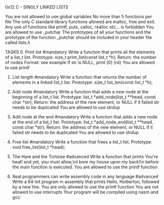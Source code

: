0x12 C - SINGLY LINKED LISTS

You are not allowed to use global variables
No more than 5 functions per file
The only C standard library functions allowed are malloc, free and exit. Any use of functions like printf, puts, calloc, realloc etc… is forbidden
You are allowed to use _putchar
The prototypes of all your functions and the prototype of the function _putchar should be included in your header file called lists.h

TASKS
0. Print list
#mandatory
Write a function that prints all the elements of a list_t list.
Prototype: size_t print_list(const list_t *h);
Return: the number of nodes
Format: see example
If str is NULL, print [0] (nil)
You are allowed to use printf

1. List length
#mandatory
Write a function that returns the number of elements in a linked list_t list.
Prototype: size_t list_len(const list_t *h);

2. Add node
#mandatory
Write a function that adds a new node at the beginning of a list_t list.
Prototype: list_t *add_node(list_t **head, const char *str);
Return: the address of the new element, or NULL if it failed
str needs to be duplicated
You are allowed to use strdup

3. Add node at the end
#mandatory
Write a function that adds a new node at the end of a list_t list.
Prototype: list_t *add_node_end(list_t **head, const char *str);
Return: the address of the new element, or NULL if it failed
str needs to be duplicated
You are allowed to use strdup

4. Free list
#mandatory
Write a function that frees a list_t list.
Prototype: void free_list(list_t *head);

5. The Hare and the Tortoise
#advanced
Write a function that prints You're beat! and yet, you must allow,\nI bore my house upon my back!\n before the main function is executed.
You are allowed to use the printf function

6. Real programmers can write assembly code in any language
#advanced
Write a 64-bit program in assembly that prints Hello, Holberton, followed by a new line.
You are only allowed to use the printf function
You are not allowed to use interrupts
Your program will be compiled using nasm and gcc:
